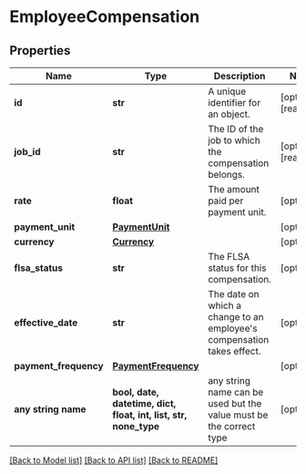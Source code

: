 # EmployeeCompensation


## Properties
Name | Type | Description | Notes
------------ | ------------- | ------------- | -------------
**id** | **str** | A unique identifier for an object. | [optional] [readonly] 
**job_id** | **str** | The ID of the job to which the compensation belongs. | [optional] [readonly] 
**rate** | **float** | The amount paid per payment unit. | [optional] 
**payment_unit** | [**PaymentUnit**](PaymentUnit.md) |  | [optional] 
**currency** | [**Currency**](Currency.md) |  | [optional] 
**flsa_status** | **str** | The FLSA status for this compensation. | [optional] 
**effective_date** | **str** | The date on which a change to an employee&#39;s compensation takes effect. | [optional] 
**payment_frequency** | [**PaymentFrequency**](PaymentFrequency.md) |  | [optional] 
**any string name** | **bool, date, datetime, dict, float, int, list, str, none_type** | any string name can be used but the value must be the correct type | [optional]

[[Back to Model list]](../../README.md#documentation-for-models) [[Back to API list]](../../README.md#documentation-for-api-endpoints) [[Back to README]](../../README.md)


